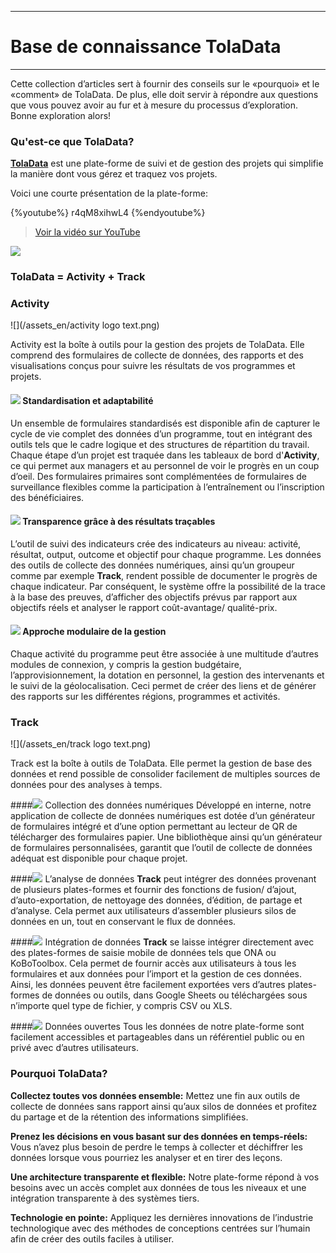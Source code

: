 ****
# Base de connaissance TolaData
---
Cette collection d’articles sert à fournir des conseils sur le «pourquoi» et le «comment» de TolaData. De plus, elle doit servir à répondre aux questions que vous pouvez avoir au fur et à mesure du processus d’exploration. 
Bonne exploration alors!

### Qu'est-ce que TolaData?

[**TolaData**](https://www.toladata.com/) est une plate-forme de suivi et de gestion des projets qui simplifie la manière dont vous gérez et traquez vos projets.


Voici une courte présentation de la plate-forme:

{%youtube%} r4qM8xihwL4 {%endyoutube%} 
> [Voir la vidéo sur YouTube](https://www.youtube.com/embed/r4qM8xihwL4?rel=0)

![](/en/assets_en/Activity_Logo.jpg)
### TolaData = Activity + Track
### Activity 
![](/assets_en/activity logo text.png)

Activity est la boîte à outils pour la gestion des projets de TolaData. Elle comprend des formulaires de collecte de données, des rapports et des visualisations conçus pour suivre les résultats de vos programmes et projets.

#### ![](/assets_en/Activity_Logo.jpg) Standardisation et adaptabilité
Un ensemble de formulaires standardisés est disponible afin de capturer le cycle de vie complet des données d’un programme, tout en intégrant des outils tels que le cadre logique et des structures de répartition du travail. 
Chaque étape d’un projet est traquée dans les tableaux de bord d'**Activity**, ce qui permet aux managers et au personnel de voir le progrès en un coup d’oeil. Des formulaires primaires sont complémentées de formulaires de surveillance flexibles comme la participation à l’entraînement ou l’inscription des bénéficiaires.

#### ![](/assets_en/Activity_Logo.jpg) Transparence grâce à des résultats traçables
L’outil de suivi des indicateurs crée des indicateurs au niveau: activité, résultat, output, outcome et objectif pour chaque programme. Les données des outils de collecte des données numériques, ainsi qu’un groupeur comme par exemple **Track**, rendent possible de documenter le progrès de chaque indicateur. Par conséquent, le système offre la possibilité de la trace à la base des preuves, d’afficher des objectifs prévus par rapport aux objectifs réels et analyser le rapport coût-avantage/ qualité-prix.

#### ![](/assets_en/Activity_Logo.jpg) Approche modulaire de la gestion
Chaque activité du programme peut être associée à une multitude d’autres modules de connexion, y compris la gestion budgétaire, l’approvisionnement, la dotation en personnel, la gestion des intervenants et le suivi de la géolocalisation. Ceci permet de créer des liens et de générer des rapports sur les différentes régions, programmes et activités. 

### Track
![](/assets_en/track logo text.png)

Track est la boîte à outils de TolaData. Elle permet la gestion de base des données et rend possible de consolider facilement de multiples sources de données pour des analyses à temps.

####![](/assets_en/Track_Logo.jpg) Collection des données numériques
Développé en interne, notre application de collecte de données numériques est dotée d’un générateur de formulaires intégré et d’une option permettant au lecteur de QR de télécharger des formulaires papier. Une bibliothèque ainsi qu’un générateur de formulaires personnalisées, garantit que l’outil de collecte de données adéquat est disponible pour chaque projet.

####![](/assets_en/Track_Logo.jpg) L’analyse de données
**Track** peut intégrer des données provenant de plusieurs plates-formes et fournir des fonctions de fusion/ d’ajout, d’auto-exportation, de nettoyage des données, d’édition, de partage et d’analyse. Cela permet aux utilisateurs d’assembler plusieurs silos de données en un, tout en conservant le flux de données.

####![](/assets_en/Track_Logo.jpg) Intégration de données
**Track** se laisse intégrer directement avec des plates-formes de saisie mobile de données tels que ONA ou KoBoToolbox. Cela permet de fournir accès aux utilisateurs à tous les formulaires et aux données pour l’import et la gestion de ces données. Ainsi, les données peuvent être facilement exportées vers d’autres plates-formes de données ou outils, dans Google Sheets ou téléchargées sous n’importe quel type de fichier, y compris CSV ou XLS.

####![](/assets_en/Track_Logo.jpg) Données ouvertes 
Tous les données de notre plate-forme sont facilement accessibles et partageables dans un référentiel public ou en privé avec d’autres utilisateurs.

### Pourquoi TolaData?
**Collectez toutes vos données ensemble:** Mettez une fin aux outils de collecte de données sans rapport ainsi qu’aux silos de données et profitez du partage et de la rétention des informations simplifiées.

**Prenez les décisions en vous basant sur des données en temps-réels:** Vous n’avez plus besoin de perdre le temps à collecter et déchiffrer les données lorsque vous pourriez les analyser et en tirer des leçons.

**Une architecture transparente et flexible:** Notre plate-forme répond à vos besoins avec un accès complet aux données de tous les niveaux et une intégration transparente à des systèmes tiers.

**Technologie en pointe:** Appliquez les dernières innovations de l’industrie technologique avec des méthodes de conceptions centrées sur l’humain afin de créer des outils faciles à utiliser.



